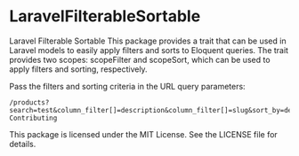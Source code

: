 # LaravelFilterableSortable
Laravel Filterable Sortable
This package provides a trait that can be used in Laravel models to easily apply filters and sorts to Eloquent queries. The trait provides two scopes: scopeFilter and scopeSort, which can be used to apply filters and sorting, respectively.


Pass the filters and sorting criteria in the URL query parameters:
```
/products?search=test&column_filter[]=description&column_filter[]=slug&sort_by=description&sort_type=asc
Contributing
```

This package is licensed under the MIT License. See the LICENSE file for details.
